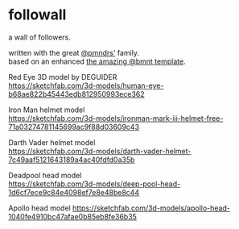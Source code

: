 # followall

a wall of followers.  

written with the great [@pmndrs'](https://github.com/pmndrs) family.   
based on an enhanced [the amazing @bmnt template](https://github.com/basementstudio/next-typescript).


Red Eye 3D model by DEGUIDER   
https://sketchfab.com/3d-models/human-eye-b68ae822b45443edb812950993ece362

Iron Man helmet model   
https://sketchfab.com/3d-models/ironman-mark-iii-helmet-free-71a03274781145699ac9f88d03609c43

Darth Vader helmet model   
https://sketchfab.com/3d-models/darth-vader-helmet-7c49aaf5121643189a4ac40fdfd0a35b   

Deadpool head model   
https://sketchfab.com/3d-models/deep-pool-head-1d6cf7ece9c84e4098ef7e8e48be8c44   


Apollo head model
https://sketchfab.com/3d-models/apollo-head-1040fe4910bc47afae0b85eb8fe36b35